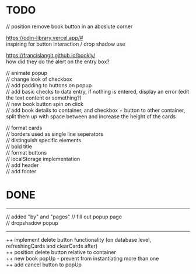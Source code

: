 # TODO

// position remove book button in an aboslute corner

https://odin-library.vercel.app/#  
inspiring for button interaction / drop shadow use  

https://francislangit.github.io/bookly/  
how did they do the alert on the entry box?  

// animate popup  
// change look of checkbox  
// add padding to buttons on popup  
// add basic checks to data entry, if nothing is entered, display an error (edit the text content or something?)  
// new book button spin on click  
// add book details to container, and checkbox + button to other container, split them up with space between and increase the height of the cards  

// format cards  
    // borders used as single line seperators    
    // distinguish specific elements    
        // bold title    
// format buttons    
// localStorage implementation    
// add header  
// add footer  


# DONE




---

// added "by" and "pages" 
// fill out popup page  
// dropshadow popup  

---

++ implement delete button functionality (on database level, refreshingCards and clearCards after)  
++ position delete button relative to container  
++ new book popUp - prevent from instantiating more than one    
++ add cancel button to popUp    

